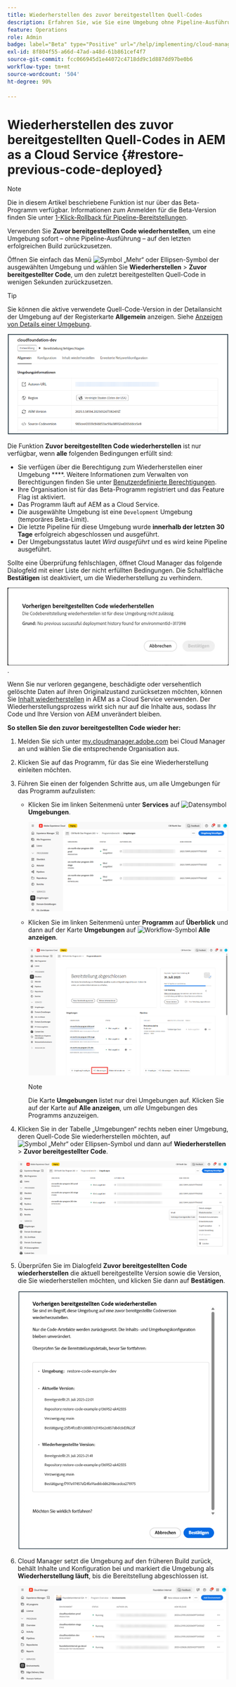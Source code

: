 ```yaml
---
title: Wiederherstellen des zuvor bereitgestellten Quell-Codes
description: Erfahren Sie, wie Sie eine Umgebung ohne Pipeline-Ausführung auf den letzten erfolgreichen Build zurücksetzen.
feature: Operations
role: Admin
badge: label="Beta" type="Positive" url="/help/implementing/cloud-manager/release-notes/current.md#gitlab-bitbucket"
exl-id: 8f804f55-a66d-47ad-a48d-61b861cef4f7
source-git-commit: fcc066945d1e44072c4718dd9c1d887dd97be0b6
workflow-type: tm+mt
source-wordcount: '504'
ht-degree: 90%

---
```


# Wiederherstellen des zuvor bereitgestellten Quell-Codes in AEM as a Cloud Service {#restore-previous-code-deployed}

>[!NOTE]
>
>Die in diesem Artikel beschriebene Funktion ist nur über das Beta-Programm verfügbar. Informationen zum Anmelden für die Beta-Version finden Sie unter [1-Klick-Rollback für Pipeline-Bereitstellungen](/help/implementing/cloud-manager/release-notes/current.md##one-click-rollback).

Verwenden Sie **Zuvor bereitgestellten Code wiederherstellen**, um eine Umgebung sofort – ohne Pipeline-Ausführung – auf den letzten erfolgreichen Build zurückzusetzen.

Öffnen Sie einfach das Menü ![Symbol „Mehr“ oder Ellipsen-Symbol](https://spectrum.adobe.com/static/icons/workflow_18/Smock_More_18_N.svg) der ausgewählten Umgebung und wählen Sie **Wiederherstellen** > **Zuvor bereitgestellter Code**, um den zuletzt bereitgestellten Quell-Code in wenigen Sekunden zurückzusetzen.

>[!TIP]
>
>Sie können die aktive verwendete Quell-Code-Version in der Detailansicht der Umgebung auf der Registerkarte **Allgemein** anzeigen. Siehe [Anzeigen von Details einer Umgebung](/help/implementing/cloud-manager/manage-environments.md#viewing-environment).
>
>![Verwendete Source-Code-Version](/help/operations/assets/environments-view-details-sourcecodeversion.png)

Die Funktion **Zuvor bereitgestellten Code wiederherstellen** ist nur verfügbar, wenn **alle** folgenden Bedingungen erfüllt sind:

* Sie verfügen über die Berechtigung zum Wiederherstellen einer Umgebung ****. Weitere Informationen zum Verwalten von Berechtigungen finden Sie unter [Benutzerdefinierte Berechtigungen](/help/implementing/cloud-manager/custom-permissions.md).
* Ihre Organisation ist für das Beta-Programm registriert und das Feature Flag ist aktiviert.
* Das Programm läuft auf AEM as a Cloud Service.
* Die ausgewählte Umgebung ist eine `Development` Umgebung (temporäres Beta-Limit).
* Die letzte Pipeline für diese Umgebung wurde **innerhalb der letzten 30 Tage** erfolgreich abgeschlossen und ausgeführt.
* Der Umgebungsstatus lautet *Wird ausgeführt* und es wird keine Pipeline ausgeführt.

Sollte eine Überprüfung fehlschlagen, öffnet Cloud Manager das folgende Dialogfeld mit einer Liste der nicht erfüllten Bedingungen. Die Schaltfläche **Bestätigen** ist deaktiviert, um die Wiederherstellung zu verhindern.

![Fehlerdialogfeld bei der Wiederherstellung zuvor bereitgestellten Codes](/help/operations/assets/restore-previous-code-deployment-not-allowed.png).

Wenn Sie nur verloren gegangene, beschädigte oder versehentlich gelöschte Daten auf ihren Originalzustand zurücksetzen möchten, können Sie [Inhalt wiederherstellen](/help/operations/restore.md) in AEM as a Cloud Service verwenden. Der Wiederherstellungsprozess wirkt sich nur auf die Inhalte aus, sodass Ihr Code und Ihre Version von AEM unverändert bleiben. 

**So stellen Sie den zuvor bereitgestellten Code wieder her:**

1. Melden Sie sich unter [my.cloudmanager.adobe.com](https://my.cloudmanager.adobe.com/) bei Cloud Manager an und wählen Sie die entsprechende Organisation aus.

1. Klicken Sie auf das Programm, für das Sie eine Wiederherstellung einleiten möchten.

1. Führen Sie einen der folgenden Schritte aus, um alle Umgebungen für das Programm aufzulisten:

   * Klicken Sie im linken Seitenmenü unter **Services** auf ![Datensymbol](https://spectrum.adobe.com/static/icons/workflow_18/Smock_Data_18_N.svg) **Umgebungen**.

     ![Registerkarte „Umgebungen“](assets/environments-1.png)

   * Klicken Sie im linken Seitenmenü unter **Programm** auf **Überblick** und dann auf der Karte **Umgebungen** auf ![Workflow-Symbol](https://spectrum.adobe.com/static/icons/workflow_18/Smock_Workflow_18_N.svg) **Alle anzeigen**.

     ![Option „Alle anzeigen“](assets/environments-2.png)

     >[!NOTE]
     >
     >Die Karte **Umgebungen** listet nur drei Umgebungen auf. Klicken Sie auf der Karte auf **Alle anzeigen**, um *alle* Umgebungen des Programms anzuzeigen.

1. Klicken Sie in der Tabelle „Umgebungen“ rechts neben einer Umgebung, deren Quell-Code Sie wiederherstellen möchten, auf ![Symbol „Mehr“ oder Ellipsen-Symbol](https://spectrum.adobe.com/static/icons/workflow_18/Smock_More_18_N.svg) und dann auf **Wiederherstellen** > **Zuvor bereitgestellter Code**.

   ![Option „Zuvor bereitgestellter Code“ im Ellipsen-Menü](/help/operations/assets/restore-previous-code-deployed-menu.png)

1. Überprüfen Sie im Dialogfeld **Zuvor bereitgestellten Code wiederherstellen** die aktuell bereitgestellte Version sowie die Version, die Sie wiederherstellen möchten, und klicken Sie dann auf **Bestätigen**.

   ![Dialogfeld „Zuvor bereitgestellten Code wiederherstellen“](/help/operations/assets/restore-previous-code-deployed-dialogbox.png)

1. Cloud Manager setzt die Umgebung auf den früheren Build zurück, behält Inhalte und Konfiguration bei und markiert die Umgebung als **Wiederherstellung läuft**, bis die Bereitstellung abgeschlossen ist.

   ![Aktivierung wird wiederhergestellt](/help/operations/assets/restore-previous-code-deployed-restoring.png)
